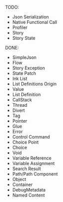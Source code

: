 TODO:
- Json Serialization
- Native Functional Call
- Profiler
- Story
- Story State

DONE:
- SimpleJson
- Flow
- Story Exception
- State Patch
- Ink List
- List Definitions Origin
- Value
- List Definition
- CallStack
- Thread
- Divert
- Tag
- Pointer
- Glue
- Error
- Control Command
- Choice Point
- Choice
- Void
- Variable Reference
- Variable Assignment
- Search Result
- Path/Path Component
- Object
- Container
- DebugMetadata
- Named Content